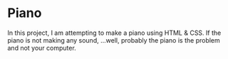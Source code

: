 # Piano

In this project, I am attempting to make a piano using HTML & CSS.
If the piano is not making any sound, ...well, probably the piano is the problem and not your computer.
